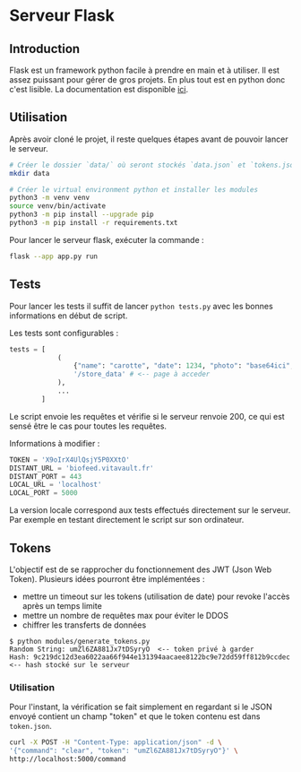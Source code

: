 # Serveur Flask #

## Introduction ##  
Flask est un framework python facile à prendre en main et à utiliser. Il est assez puissant pour gérer de gros projets. 
En plus tout est en python donc c'est lisible. La documentation est disponible 
[ici](https://flask.palletsprojects.com/en/2.3.x/).

## Utilisation ##
Après[]() avoir cloné le projet, il reste quelques étapes avant de pouvoir lancer le serveur. 
```sh 
# Créer le dossier `data/` où seront stockés `data.json` et `tokens.json`
mkdir data 

# Créer le virtual environment python et installer les modules 
python3 -m venv venv 
source venv/bin/activate
python3 -m pip install --upgrade pip 
python3 -m pip install -r requirements.txt 
```

Pour lancer le serveur flask, exécuter la commande : 
```sh 
flask --app app.py run
```

## Tests ##
Pour lancer les tests il suffit de lancer `python tests.py` avec les bonnes informations en début de script. 

Les tests sont configurables : 
```python 
tests = [
            (
                {"name": "carotte", "date": 1234, "photo": "base64ici", "token": TOKEN}, # <-- informations
                '/store_data' # <-- page à acceder 
            ), 
            ...
        ]
```
Le script envoie les requêtes et vérifie si le serveur renvoie 200, ce qui est sensé être le cas pour toutes les 
requêtes.

Informations à modifier : 
```python
TOKEN = 'X9oIrX4UlQsjY5P0XXtO'
DISTANT_URL = 'biofeed.vitavault.fr'
DISTANT_PORT = 443
LOCAL_URL = 'localhost'
LOCAL_PORT = 5000
```

La version locale correspond aux tests effectués directement sur le serveur. Par exemple en testant directement le
script sur son ordinateur. 

## Tokens ##  
L'objectif est de se rapprocher du fonctionnement des JWT (Json Web Token). Plusieurs idées pourront être implémentées :
- mettre un timeout sur les tokens (utilisation de date) pour revoke l'accès après un temps limite
- mettre un nombre de requêtes max pour éviter le DDOS
- chiffrer les transferts de données

```
$ python modules/generate_tokens.py 
Random String: umZl6ZA881Jx7tDSyryO  <-- token privé à garder 
Hash: 9c219dc12d3ea6022aa66f944e131394aacaee8122bc9e72dd59ff812b9ccdec  <-- hash stocké sur le serveur
```

### Utilisation 
Pour l'instant, la vérification se fait simplement en regardant si le JSON envoyé contient un champ "token" et que le 
token contenu est dans `token.json`. 

```sh
curl -X POST -H "Content-Type: application/json" -d \ 
'{"command": "clear", "token": "umZl6ZA881Jx7tDSyryO"}' \
http://localhost:5000/command
```


